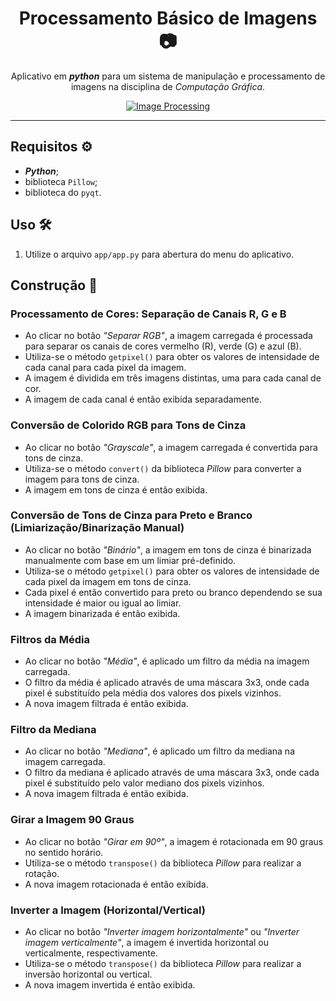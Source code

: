 <div align="center">

# Processamento Básico de Imagens 📷
Aplicativo em ***python*** para um sistema de manipulação e processamento de imagens na disciplina de *Computação Gráfica*.

[![Image Processing](https://img.shields.io/badge/Image_Processing-APP-purple.svg?logo=photon&logoColor=f5f5f5&style=for-the-badge)]()

</div>

---

## Requisitos ⚙️

- ***Python***;
- biblioteca `Pillow`;
- biblioteca do `pyqt`.

## Uso 🛠

1. Utilize o arquivo `app/app.py` para abertura do menu do aplicativo.

## Construção 📄

### Processamento de Cores: Separação de Canais R, G e B
- Ao clicar no botão *"Separar RGB"*, a imagem carregada é processada para separar os canais de cores vermelho (R), verde (G) e azul (B).
- Utiliza-se o método `getpixel()` para obter os valores de intensidade de cada canal para cada pixel da imagem.
- A imagem é dividida em três imagens distintas, uma para cada canal de cor.
- A imagem de cada canal é então exibida separadamente.

### Conversão de Colorido RGB para Tons de Cinza
- Ao clicar no botão *"Grayscale"*, a imagem carregada é convertida para tons de cinza.
- Utiliza-se o método `convert()` da biblioteca *Pillow* para converter a imagem para tons de cinza.
- A imagem em tons de cinza é então exibida.

### Conversão de Tons de Cinza para Preto e Branco (Limiarização/Binarização Manual)
- Ao clicar no botão *"Binário"*, a imagem em tons de cinza é binarizada manualmente com base em um limiar pré-definido.
- Utiliza-se o método `getpixel()` para obter os valores de intensidade de cada pixel da imagem em tons de cinza.
- Cada pixel é então convertido para preto ou branco dependendo se sua intensidade é maior ou igual ao limiar.
- A imagem binarizada é então exibida.

### Filtros da Média
- Ao clicar no botão *"Média"*, é aplicado um filtro da média na imagem carregada.
- O filtro da média é aplicado através de uma máscara 3x3, onde cada pixel é substituído pela média dos valores dos pixels vizinhos.
- A nova imagem filtrada é então exibida.

### Filtro da Mediana
- Ao clicar no botão *"Mediana"*, é aplicado um filtro da mediana na imagem carregada.
- O filtro da mediana é aplicado através de uma máscara 3x3, onde cada pixel é substituído pelo valor mediano dos pixels vizinhos.
- A nova imagem filtrada é então exibida.

### Girar a Imagem 90 Graus
- Ao clicar no botão *"Girar em 90º"*, a imagem é rotacionada em 90 graus no sentido horário.
- Utiliza-se o método `transpose()` da biblioteca *Pillow* para realizar a rotação.
- A nova imagem rotacionada é então exibida.

### Inverter a Imagem (Horizontal/Vertical)
- Ao clicar no botão *"Inverter imagem horizontalmente"* ou *"Inverter imagem verticalmente"*, a imagem é invertida horizontal ou verticalmente, respectivamente.
- Utiliza-se o método `transpose()` da biblioteca *Pillow* para realizar a inversão horizontal ou vertical.
- A nova imagem invertida é então exibida.

#
